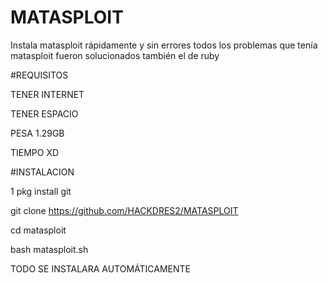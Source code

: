 # MATASPLOIT

Instala matasploit rápidamente y sin errores todos los problemas que tenía matasploit fueron solucionados también el de ruby

#REQUISITOS 

TENER INTERNET 

TENER ESPACIO 

PESA 1.29GB

TIEMPO XD 

#INSTALACION 

1 pkg install git 

git clone https://github.com/HACKDRES2/MATASPLOIT

cd matasploit

bash matasploit.sh

TODO SE INSTALARA AUTOMÁTICAMENTE
